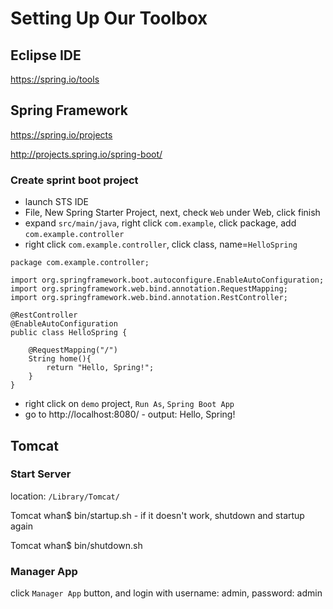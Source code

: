 # Setting Up Our Toolbox

## Eclipse IDE

https://spring.io/tools

## Spring Framework

https://spring.io/projects

http://projects.spring.io/spring-boot/

### Create sprint boot project

- launch STS IDE
- File, New Spring Starter Project, next, check `Web` under Web, click finish
- expand `src/main/java`, right click `com.example`, click package, add `com.example.controller`
- right click `com.example.controller`, click class, name=`HelloSpring`
```
package com.example.controller;

import org.springframework.boot.autoconfigure.EnableAutoConfiguration;
import org.springframework.web.bind.annotation.RequestMapping;
import org.springframework.web.bind.annotation.RestController;

@RestController
@EnableAutoConfiguration
public class HelloSpring {

	@RequestMapping("/")
	String home(){
		return "Hello, Spring!";
	}
}
```
- right click on `demo` project, `Run As`, `Spring Boot App`
- go to http://localhost:8080/ - output: Hello, Spring!

## Tomcat
### Start Server

location: `/Library/Tomcat/`

Tomcat whan$ bin/startup.sh - if it doesn't work, shutdown and startup again

Tomcat whan$ bin/shutdown.sh

### Manager App

click `Manager App` button, and login with username: admin, password: admin
